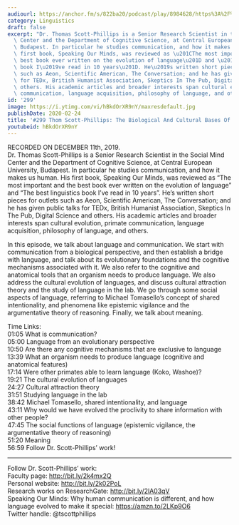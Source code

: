 ```yaml
---
audiourl: https://anchor.fm/s/822ba20/podcast/play/8984628/https%3A%2F%2Fd3ctxlq1ktw2nl.cloudfront.net%2Fproduction%2F2019-11-13%2F38453697-44100-2-406a801b5c62e.m4a
category: Linguistics
draft: false
excerpt: "Dr. Thomas Scott-Phillips is a Senior Research Scientist in the Social Mind\
  \ Center and the Department of Cognitive Science, at Central European University,\
  \ Budapest. In particular he studies communication, and how it makes us human. His\
  \ first book, Speaking Our Minds, was reviewed as \u201CThe most important and the\
  \ best book ever written on the evolution of language\u201D and \u201CThe best linguistics\
  \ book I\u2019ve read in 10 years\u201D. He\u2019s written short pieces for outlets\
  \ such as Aeon, Scientific American, The Conversation; and he has given public talks\
  \ for TEDx, British Humanist Association, Skeptics In The Pub, Digital Science and\
  \ others. His academic articles and broader interests span cultural evolution, primate\
  \ communication, language acquisition, philosophy of language, and others."
id: '299'
image: https://i.ytimg.com/vi/hBkdOrXR9nY/maxresdefault.jpg
publishDate: 2020-02-24
title: '#299 Thom Scott-Phillips: The Biological And Cultural Bases Of Language'
youtubeid: hBkdOrXR9nY
---
```

<div class="timelinks">

RECORDED ON DECEMBER 11th, 2019.  
Dr. Thomas Scott-Phillips is a Senior Research Scientist in the Social Mind Center and the Department of Cognitive Science, at Central European University, Budapest. In particular he studies communication, and how it makes us human. His first book, Speaking Our Minds, was reviewed as “The most important and the best book ever written on the evolution of language” and “The best linguistics book I’ve read in 10 years”. He’s written short pieces for outlets such as Aeon, Scientific American, The Conversation; and he has given public talks for TEDx, British Humanist Association, Skeptics In The Pub, Digital Science and others. His academic articles and broader interests span cultural evolution, primate communication, language acquisition, philosophy of language, and others.

In this episode, we talk about language and communication. We start with communication from a biological perspective, and then establish a bridge with language, and talk about its evolutionary foundations and the cognitive mechanisms associated with it. We also refer to the cognitive and anatomical tools that an organism needs to produce language. We also address the cultural evolution of languages, and discuss cultural attraction theory and the study of language in the lab. We go through some social aspects of language, referring to Michael Tomasello’s concept of shared intentionality, and phenomena like epistemic vigilance and the argumentative theory of reasoning. Finally, we talk about meaning.



Time Links:  
<time>01:05</time> What is communication?   
<time>05:00</time> Language from an evolutionary perspective  
<time>10:50</time> Are there any cognitive mechanisms that are exclusive to language   
<time>13:39</time> What an organism needs to produce language (cognitive and anatomical features)  
<time>17:14</time> Were other primates able to learn language (Koko, Washoe)?  
<time>19:21</time> The cultural evolution of languages  
<time>24:27</time> Cultural attraction theory  
<time>31:51</time> Studying language in the lab  
<time>38:42</time> Michael Tomasello, shared intentionality, and language  
<time>43:11</time> Why would we have evolved the proclivity to share information with other people?  
<time>47:45</time> The social functions of language (epistemic vigilance, the argumentative theory of reasoning)  
<time>51:20</time> Meaning  
<time>56:59</time> Follow Dr. Scott-Phillips’ work!

---

Follow Dr. Scott-Phillips’ work:  
Faculty page: http://bit.ly/2k4mx2Q  
Personal website: http://bit.ly/2k02PoL  
Research works on ResearchGate: http://bit.ly/2lA03qV  
Speaking Our Minds: Why human communication is different, and how language evolved to make it special: https://amzn.to/2LKp9O6  
Twitter handle: @tscottphillips
</div>

